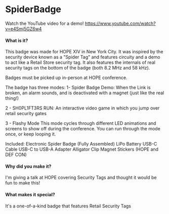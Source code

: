 # SpiderBadge

Watch the YouTube video for a demo!  https://www.youtube.com/watch?v=e4Smj5GZ6w4


#### What is it?
This badge was made for HOPE XIV in New York City.  It was inspired by the security device known as a "Spider Tag" and features circuity and a demo to act like a Retail Store security tag.  It also features the internals of real security tags on the bottom of the badge  (both 8.2 MHz and 58 kHz).

Badges must be picked up in-person at HOPE conference.

The badge has three modes:
1- Spider Badge Demo:
When the Link is broken, an alarm sounds, and is deactivated with a magnet (just like the real thing!)

2 - SH0PL1FT3RS RUN:
An interactive video game in which you jump over retail security gates

3 - Flashy Mode
This mode cycles through different LED animations and screens to show off during the conference.  You can run through the mode once, or keep looping it.

Included:
Electronic Spider Badge (Fully Assembled)
LiPo Battery
USB-C Cable
USB-C to USB-A Adapter
Alligator Clip
Magnet
Stickers (HOPE and DEF CON)

#### Why did you make it?
I'm giving a talk at HOPE covering Security Tags and thought it would be fun to make this!

#### What makes it special?
It's a one-of-a-kind badge that features Retail Security Tags
